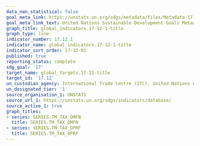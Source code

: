```yaml
---
data_non_statistical: false
goal_meta_link: https://unstats.un.org/sdgs/metadata/files/Metadata-17-12-01.pdf
goal_meta_link_text: United Nations Sustainable Development Goals Metadata (pdf 468kB)
graph_title: global_indicators.17-12-1-title
graph_type: line
indicator_number: 17.12.1
indicator_name: global_indicators.17-12-1-title
indicator_sort_order: 17-12-01
published: true
reporting_status: complete
sdg_goal: '17'
target_name: global_targets.17-12-title
target_id: '17.12'
un_custodian_agency: International Trade Centre (ITC), United Nations Conference on Trade and Development (UNCTAD) and World Trade Organisation (WTO)
un_designated_tier: '1'
source_organisation_1: UNSTATS
source_url_1: https://unstats.un.org/sdgs/indicators/database/
source_active_1: true
graph_titles:
- series: SERIES.TM_TAX_DMFN
  title: SERIES.TM_TAX_DMFN
- series: SERIES.TM_TAX_DPRF
  title: SERIES.TM_TAX_DPRF
---
```

